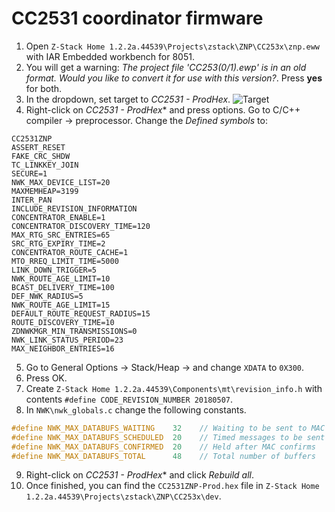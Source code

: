 # CC2531 coordinator firmware
1. Open `Z-Stack Home 1.2.2a.44539\Projects\zstack\ZNP\CC253x\znp.eww` with IAR Embedded workbench for 8051.
2. You will get a warning: *The project file 'CC253(0/1).ewp' is in an old format. Would you like to convert it for use with this version?*. Press **yes** for both.
3. In the dropdown, set target to *CC2531 - ProdHex*.
![Target](images/target.png)
4. Right-click on *CC2531 - ProdHex** and press options. Go to C/C++ compiler -> preprocessor. Change the *Defined symbols* to:
```
CC2531ZNP
ASSERT_RESET
FAKE_CRC_SHDW
TC_LINKKEY_JOIN
SECURE=1
NWK_MAX_DEVICE_LIST=20
MAXMEMHEAP=3199
INTER_PAN
INCLUDE_REVISION_INFORMATION
CONCENTRATOR_ENABLE=1
CONCENTRATOR_DISCOVERY_TIME=120
MAX_RTG_SRC_ENTRIES=65
SRC_RTG_EXPIRY_TIME=2
CONCENTRATOR_ROUTE_CACHE=1
MTO_RREQ_LIMIT_TIME=5000
LINK_DOWN_TRIGGER=5
NWK_ROUTE_AGE_LIMIT=10
BCAST_DELIVERY_TIME=100
DEF_NWK_RADIUS=5
NWK_ROUTE_AGE_LIMIT=15
DEFAULT_ROUTE_REQUEST_RADIUS=15
ROUTE_DISCOVERY_TIME=10
ZDNWKMGR_MIN_TRANSMISSIONS=0
NWK_LINK_STATUS_PERIOD=23
MAX_NEIGHBOR_ENTRIES=16
```
5. Go to General Options -> Stack/Heap -> and change `XDATA` to `0X300`.
6. Press OK.
7. Create `Z-Stack Home 1.2.2a.44539\Components\mt\revision_info.h` with contents `#define CODE_REVISION_NUMBER 20180507`.
8. In `NWK\nwk_globals.c` change the following constants.
```c
#define NWK_MAX_DATABUFS_WAITING    32    // Waiting to be sent to MAC
#define NWK_MAX_DATABUFS_SCHEDULED  20    // Timed messages to be sent
#define NWK_MAX_DATABUFS_CONFIRMED  20    // Held after MAC confirms
#define NWK_MAX_DATABUFS_TOTAL      48    // Total number of buffers
```
9. Right-click on *CC2531 - ProdHex** and click *Rebuild all*.
10. Once finished, you can find the `CC2531ZNP-Prod.hex` file in `Z-Stack Home 1.2.2a.44539\Projects\zstack\ZNP\CC253x\dev`.
